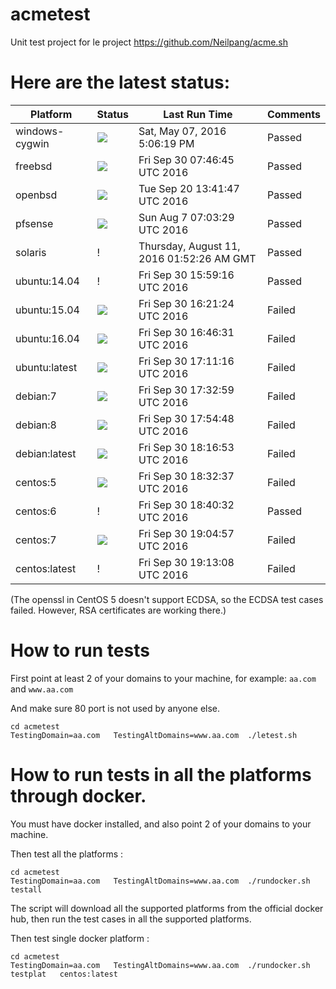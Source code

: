 # acmetest
Unit test project for le project https://github.com/Neilpang/acme.sh



# Here are the latest status:

| Platform | Status| Last Run Time| Comments|
-----------|-------|--------------|---------|
|windows-cygwin| ![](https://cdn.rawgit.com/Neilpang/letest/master/status/windows-cygwin.svg?1462640779)| Sat, May 07, 2016  5:06:19 PM| Passed |
|freebsd| ![](https://cdn.rawgit.com/Neilpang/letest/master/status/freebsd.svg?1475221605)| Fri Sep 30 07:46:45 UTC 2016| Passed |
|openbsd| ![](https://cdn.rawgit.com/Neilpang/letest/master/status/openbsd.svg?1474378907)| Tue Sep 20 13:41:47 UTC 2016| Passed |
|pfsense| ![](https://cdn.rawgit.com/Neilpang/letest/master/status/pfsense.svg?1470553409)| Sun Aug  7 07:03:29 UTC 2016| Passed |
|solaris| \![](https://cdn.rawgit.com/Neilpang/letest/master/status/solaris.svg?1470880346)| Thursday, August 11, 2016 01:52:26 AM GMT| Passed |
|ubuntu:14.04| \![](https://cdn.rawgit.com/Neilpang/letest/master/status/ubuntu-14.04.svg?1475251156)| Fri Sep 30 15:59:16 UTC 2016| Passed |
|ubuntu:15.04| ![](https://cdn.rawgit.com/Neilpang/letest/master/status/ubuntu-15.04.svg?1475252484)| Fri Sep 30 16:21:24 UTC 2016| Failed |
|ubuntu:16.04| ![](https://cdn.rawgit.com/Neilpang/letest/master/status/ubuntu-16.04.svg?1475253991)| Fri Sep 30 16:46:31 UTC 2016| Failed |
|ubuntu:latest| ![](https://cdn.rawgit.com/Neilpang/letest/master/status/ubuntu-latest.svg?1475255476)| Fri Sep 30 17:11:16 UTC 2016| Failed |
|debian:7| ![](https://cdn.rawgit.com/Neilpang/letest/master/status/debian-7.svg?1475256779)| Fri Sep 30 17:32:59 UTC 2016| Failed |
|debian:8| ![](https://cdn.rawgit.com/Neilpang/letest/master/status/debian-8.svg?1475258088)| Fri Sep 30 17:54:48 UTC 2016| Failed |
|debian:latest| ![](https://cdn.rawgit.com/Neilpang/letest/master/status/debian-latest.svg?1475259413)| Fri Sep 30 18:16:53 UTC 2016| Failed |
|centos:5| ![](https://cdn.rawgit.com/Neilpang/letest/master/status/centos-5.svg?1475260357)| Fri Sep 30 18:32:37 UTC 2016| Failed |
|centos:6| \![](https://cdn.rawgit.com/Neilpang/letest/master/status/centos-6.svg?1475260832)| Fri Sep 30 18:40:32 UTC 2016| Passed |
|centos:7| ![](https://cdn.rawgit.com/Neilpang/letest/master/status/centos-7.svg?1475262297)| Fri Sep 30 19:04:57 UTC 2016| Failed |
|centos:latest| \![](https://cdn.rawgit.com/Neilpang/letest/master/status/centos-latest.svg?1475262788)| Fri Sep 30 19:13:08 UTC 2016| Failed |
(The openssl in CentOS 5 doesn't support ECDSA, so the ECDSA test cases failed. However, RSA certificates are working there.)

# How to run tests

First point at least 2 of your domains to your machine, 
for example: `aa.com` and `www.aa.com`

And make sure 80 port is not used by anyone else.

```
cd acmetest
TestingDomain=aa.com   TestingAltDomains=www.aa.com  ./letest.sh
```

# How to run tests in all the platforms through docker.

You must have docker installed, and also point 2 of your domains to your machine.

Then test all the platforms :

```
cd acmetest
TestingDomain=aa.com   TestingAltDomains=www.aa.com  ./rundocker.sh  testall
```

The script will download all the supported platforms from the official docker hub, then run the test cases in all the supported platforms.

Then test single docker platform :

```
cd acmetest
TestingDomain=aa.com   TestingAltDomains=www.aa.com  ./rundocker.sh  testplat   centos:latest
```









